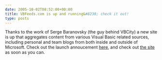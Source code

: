 ```yaml
---
date: 2005-10-02T08:52:00+00:00
title: VBFeeds.com is up and running&#8230; check it out!
type: posts
---
```

Thanks to the work of Serge Baranovsky (the guy behind VBCity) a new site is up that aggregates content from various Visual Basic related sources, including personal and team blogs from both inside and outside of Microsoft. Check out the launch annoucement [here](http://vbfeeds.com/post.aspx?id=522), and check out [the site](http://vbfeeds.com) as soon as you can.
